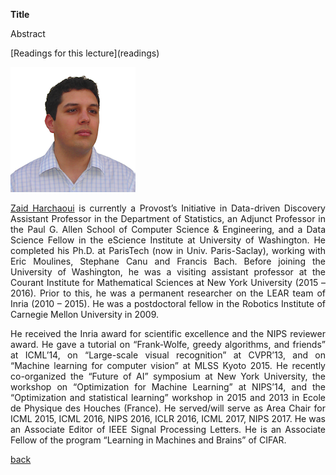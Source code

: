 <div class="abstract">   

<strong>Title</strong>
<p align="justify">Abstract</p>  
[Readings for this lecture](readings)
</div>

![Zaid Harchaoui](/assets/img/zaid.png)  

<p align="justify"><a href="http://faculty.washington.edu/zaid/bio.html">Zaid Harchaoui</a> is currently a Provost’s Initiative in Data-driven Discovery Assistant Professor in the Department of Statistics, an Adjunct Professor in the Paul G. Allen School of Computer Science & Engineering, and a Data Science Fellow in the eScience Institute at University of Washington. He completed his Ph.D. at ParisTech (now in Univ. Paris-Saclay), working with Eric Moulines, Stephane Canu and Francis Bach. Before joining the University of Washington, he was a visiting assistant professor at the Courant Institute for Mathematical Sciences at New York University (2015 – 2016). Prior to this, he was a permanent researcher on the LEAR team of Inria (2010 – 2015). He was a postdoctoral fellow in the Robotics Institute of Carnegie Mellon University in 2009.</p>

<p align="justify">He received the Inria award for scientific excellence and the NIPS reviewer award. He gave a tutorial on “Frank-Wolfe, greedy algorithms, and friends” at ICML’14, on “Large-scale visual recognition” at CVPR’13, and on “Machine learning for computer vision” at MLSS Kyoto 2015. He recently co-organized the “Future of AI” symposium at New York University, the workshop on “Optimization for Machine Learning” at NIPS’14, and the “Optimization and statistical learning” workshop in 2015 and 2013 in Ecole de Physique des Houches (France). He served/will serve as Area Chair for ICML 2015, ICML 2016, NIPS 2016, ICLR 2016, ICML 2017, NIPS 2017. He was an Associate Editor of IEEE Signal Processing Letters. He is an Associate Fellow of the program “Learning in Machines and Brains” of CIFAR.</p>

[back](./)
